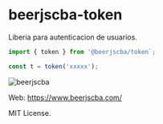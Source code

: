 # beerjscba-token

Liberia para autenticacion de usuarios.


```js
import { token } from '@beerjscba/token`;

const t = token('xxxxx');
```

![beerjscba](https://www.beerjscba.com/statics/images/logo.1621550251024.svg)


Web: https://www.beerjscba.com/

MIT License.